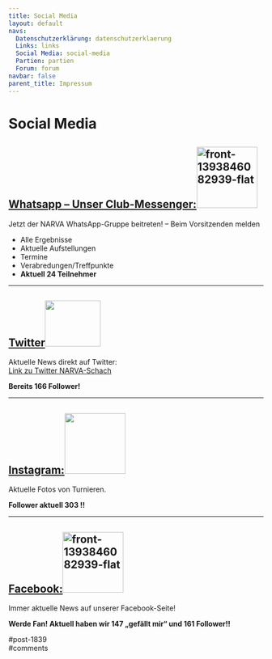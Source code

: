 ```yaml
---
title: Social Media 
layout: default
navs:
  Datenschutzerklärung: datenschutzerklaerung
  Links: links
  Social Media: social-media
  Partien: partien
  Forum: forum
navbar: false
parent_title: Impressum
---
```

<div class="post-1839 page type-page status-publish hentry" id="post-1839">
<h1 class="entry-title">Social Media</h1>
<div class="entry-content">
<h2><span style="text-decoration: underline;">Whatsapp – Unser Club-Messenger:</span><img alt="front-1393846082939-flat" class="alignright wp-image-1661" decoding="async" height="121" sizes="(max-width: 120px) 100vw, 120px" src="http://www.narva-schach.de/wordpress/wp-content/uploads/2016/05/front-1393846082939.flat_-150x150.jpg" srcset="https://www.narva-schach.de/wordpress/wp-content/uploads/2016/05/front-1393846082939.flat_-150x150.jpg 150w, https://www.narva-schach.de/wordpress/wp-content/uploads/2016/05/front-1393846082939.flat_-298x300.jpg 298w, https://www.narva-schach.de/wordpress/wp-content/uploads/2016/05/front-1393846082939.flat_-768x773.jpg 768w, https://www.narva-schach.de/wordpress/wp-content/uploads/2016/05/front-1393846082939.flat_-1017x1024.jpg 1017w, https://www.narva-schach.de/wordpress/wp-content/uploads/2016/05/front-1393846082939.flat_-144x144.jpg 144w, https://www.narva-schach.de/wordpress/wp-content/uploads/2016/05/front-1393846082939.flat_.jpg 1400w" width="120"/></h2>
<p>Jetzt der NARVA WhatsApp-Gruppe beitreten! – Beim Vorsitzenden melden</p>
<ul>
<li>Alle Ergebnisse</li>
<li>Aktuelle Aufstellungen</li>
<li>Termine</li>
<li>Verabredungen/Treffpunkte</li>
<li><strong>Aktuell 24 Teilnehmer</strong></li>
</ul>
<hr/>
<h2><span style="text-decoration: underline;">Twitter</span><img alt="" class="alignright wp-image-9081" decoding="async" height="91" sizes="(max-width: 110px) 100vw, 110px" src="https://www.narva-schach.de/wordpress/wp-content/uploads/2022/01/2021-Twitter-logo-blue-300x247.png" srcset="https://www.narva-schach.de/wordpress/wp-content/uploads/2022/01/2021-Twitter-logo-blue-300x247.png 300w, https://www.narva-schach.de/wordpress/wp-content/uploads/2022/01/2021-Twitter-logo-blue-1024x843.png 1024w, https://www.narva-schach.de/wordpress/wp-content/uploads/2022/01/2021-Twitter-logo-blue-768x632.png 768w, https://www.narva-schach.de/wordpress/wp-content/uploads/2022/01/2021-Twitter-logo-blue.png 1034w" width="110"/></h2>
<p>Aktuelle News direkt auf Twitter:<br/>
<a href="https://twitter.com/intent/follow?original_referer=https%3A%2F%2Fwww.narva-schach.de%2F&amp;ref_src=twsrc%5Etfw%7Ctwcamp%5Ebuttonembed%7Ctwterm%5Efollow%7Ctwgr%5Enarva_schach&amp;region=follow_link&amp;screen_name=narva_schach" rel="noopener" target="_blank">Link zu Twitter NARVA-Schach</a></p>
<p><strong>Bereits 166 Follower!</strong></p>
<hr/>
<h2><span style="text-decoration: underline;">Instagram:</span><img class="alignright wp-image-1661" decoding="async" src="https://www.narva-schach.de/wordpress/wp-content/uploads/2021/10/735145cfe0a4.png" width="120"/></h2>
<p>Aktuelle Fotos von Turnieren.</p>
<p><strong>Follower aktuell 303 !!</strong></p>
<hr/>
<h2><span style="text-decoration: underline;">Facebook:</span><img alt="front-1393846082939-flat" class="alignright wp-image-1661" decoding="async" src="http://www.narva-schach.de/dateien/facebook.png" width="120"/></h2>
<p>Immer aktuelle News auf unserer Facebook-Seite!</p>
<p><strong>Werde Fan! Aktuell haben wir 147 „gefällt mir“ und 161 Follower!!</strong></p>
</div><!-- .entry-content -->
</div> #post-1839 
<div id="comments">
</div> #comments 
